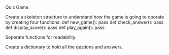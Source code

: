 Quiz Game.

Create a skeleton structure to understand how the game is going to oporate by creating four functions:
def new_game():
    pass
def check_answer():
    pass
def display_score():
    pass
def play_again():
    pass

Seperate functions for readability.

Create a dictionary to hold all the qestions and answers.


